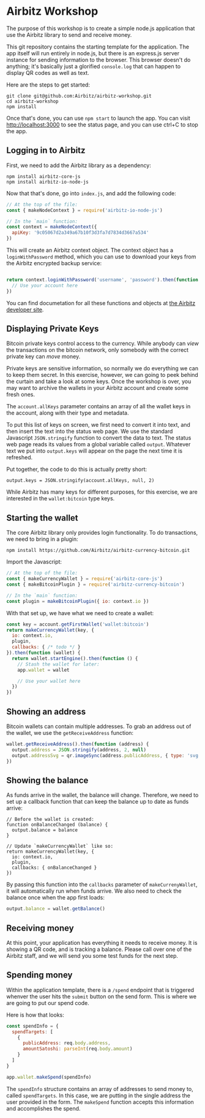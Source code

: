 # Airbitz Workshop

The purpose of this workshop is to create a simple node.js application that use the Airbitz library to send and receive money.

This git repository contains the starting template for the application. The app itself will run entirely in node.js, but there is an express.js server instance for sending information to the browser. This browser doesn't do anything; it's basically just a glorified `console.log` that can happen to display QR codes as well as text.

Here are the steps to get started:

```shell
git clone git@github.com:Airbitz/airbitz-workshop.git
cd airbitz-workshop
npm install
```

Once that's done, you can use `npm start` to launch the app. You can visit [http://localhost:3000](http://localhost:3000) to see the status page, and you can use ctrl+C to stop the app.

## Logging in to Airbitz

First, we need to add the Airbitz library as a dependency:

```shell
npm install airbitz-core-js
npm install airbitz-io-node-js
```

Now that that's done, go into `index.js`, and add the following code:

```javascript
// At the top of the file:
const { makeNodeContext } = require('airbitz-io-node-js')

// In the `main` function:
const context = makeNodeContext({
  apiKey: '9c05067d2a349a67b10f3d3fa7d7834d3667a534'
})
```

This will create an Airbitz context object. The context object has a `loginWithPassword` method, which you can use to download your keys from the Airbitz encrypted backup service:

```javascript

return context.loginWithPassword('username', 'password').then(function (account) {
  // Use your account here
})
```

You can find documetation for all these functions and objects at [the Airbitz developer site](https://developer.airbitz.co/javascript/#loginwithpassword).

## Displaying Private Keys

Bitcoin private keys control access to the currency. While anybody can *view* the transactions on the bitcoin network, only somebody with the correct private key can *move* money.

Private keys are sensitive information, so normally we do everything we can to keep them secret. In this exercise, however, we can going to peek behind the curtain and take a look at some keys. Once the workshop is over, you may want to archive the wallets in your Airbitz account and create some fresh ones.

The `account.allKeys` parameter contains an array of all the wallet keys in the account, along with their type and metadata.

To put this list of keys on screen, we first need to convert it into text, and then insert the text into the status web page. We use the standard Javascript `JSON.stringify` function to convert the data to text. The status web page reads its values from a global variable called `output`. Whatever text we put into `output.keys` will appear on the page the next time it is refreshed.

Put together, the code to do this is actually pretty short:

```
output.keys = JSON.stringify(account.allKeys, null, 2)
```

While Airbitz has many keys for different purposes, for this exercise, we are interested in the `wallet:bitcoin` type keys.

## Starting the wallet

The core Airbitz library only provides login functionality. To do transactions, we need to bring in a plugin:

```shell
npm install https://github.com/Airbitz/airbitz-currency-bitcoin.git
```

Import the Javascript:

```javascript
// At the top of the file:
const { makeCurrencyWallet } = require('airbitz-core-js')
const { makeBitcoinPlugin } = require('airbitz-currency-bitcoin')

// In the `main` function:
const plugin = makeBitcoinPlugin({ io: context.io })
```

With that set up, we have what we need to create a wallet:

```javascript
const key = account.getFirstWallet('wallet:bitcoin')
return makeCurrencyWallet(key, {
  io: context.io,
  plugin,
  callbacks: { /* todo */ }
}).then(function (wallet) {
  return wallet.startEngine().then(function () {
    // Stash the wallet for later:
    app.wallet = wallet

    // Use your wallet here
  })
})
```

## Showing an address

Bitcoin wallets can contain multiple addresses. To grab an address out of the wallet, we use the `getReceiveAddress` function:

```javascript
wallet.getReceiveAddress().then(function (address) {
  output.address = JSON.stringify(address, 2, null)
  output.addressSvg = qr.imageSync(address.publicAddress, { type: 'svg' })
})
```

## Showing the balance

As funds arrive in the wallet, the balance will change. Therefore, we need to set up a callback function that can keep the balance up to date as funds arrive:

```
// Before the wallet is created:
function onBalanceChanged (balance) {
  output.balance = balance
}

// Update `makeCurrencyWallet` like so:
return makeCurrencyWallet(key, {
  io: context.io,
  plugin,
  callbacks: { onBalanceChanged }
})
```

By passing this function into the `callbacks` parameter of `makeCurrenyWallet`, it will automatically run when funds arrive. We also need to check the balance once when the app first loads:

```javascript
output.balance = wallet.getBalance()
```

## Receiving money

At this point, your application has everything it needs to receive money. It is showing a QR code, and is tracking a balance. Please call over one of the Airbitz staff, and we will send you some test funds for the next step.

## Spending money

Within the application template, there is a `/spend` endpoint that is triggered whenver the user hits the `submit` button on the send form. This is where we are going to put our spend code.

Here is how that looks:

```javascript
const spendInfo = {
  spendTargets: [
    {
      publicAddress: req.body.address,
      amountSatoshi: parseInt(req.body.amount)
    }
  ]
}

app.wallet.makeSpend(spendInfo)
```

The `spendInfo` structure contains an array of addresses to send money to, called `spendTargets`. In this case, we are putting in the single address the user provided in the form. The `makeSpend` function accepts this information and accomplishes the spend.
